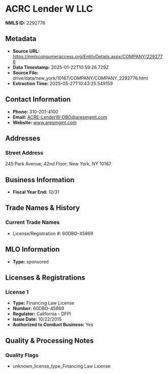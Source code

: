 # ACRC Lender W LLC

**NMLS ID:** 2292776

## Metadata
- **Source URL:** https://nmlsconsumeraccess.org/EntityDetails.aspx/COMPANY/2292776
- **Data Timestamp:** 2025-01-22T10:59:26.729Z
- **Source File:** drive/data/new_york/10167/COMPANY/COMPANY_2292776.html
- **Extraction Time:** 2025-05-27T10:43:25.549159

## Contact Information
- **Phone:** 310-201-4100
- **Email:** ACRE-LenderW-DBO@aresmgmt.com
- **Website:** www.aresmgmt.com

## Addresses
### Street Address
245 Park Avenue; 42nd Floor; New York, NY 10167

## Business Information
- **Fiscal Year End:** 12/31

## Trade Names & History
### Current Trade Names
- License/Registration #: 60DBO-45869

## MLO Information
- **Type:** sponsored

## Licenses & Registrations

### License 1
- **Type:** Financing Law License
- **Number:** 60DBO-45869
- **Regulator:** California - DFPI
- **Issue Date:** 10/22/2015
- **Authorized to Conduct Business:** Yes

## Quality & Processing Notes
### Quality Flags
- unknown_license_type_Financing Law License
